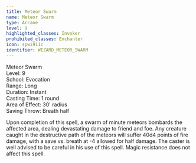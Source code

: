```yaml
---
title: Meteor Swarm
name: Meteor Swarm
type: Arcane
level: 9
highlighted_classes: Invoker
prohibited_classes: Enchanter
icon: spwi911c
identifier: WIZARD_METEOR_SWARM
---
```

Meteor Swarm  
Level: 9  
School: Evocation  
Range: Long  
Duration: Instant  
Casting Time: 1 round  
Area of Effect: 30' radius  
Saving Throw: Breath half  
  
Upon completion of this spell, a swarm of minute meteors bombards the affected area, dealing devastating damage to friend and foe. Any creature caught in the destructive path of the meteors will suffer 40d4 points of fire damage, with a save vs. breath at -4 allowed for half damage. The caster is well advised to be careful in his use of this spell. Magic resistance does not affect this spell.  
